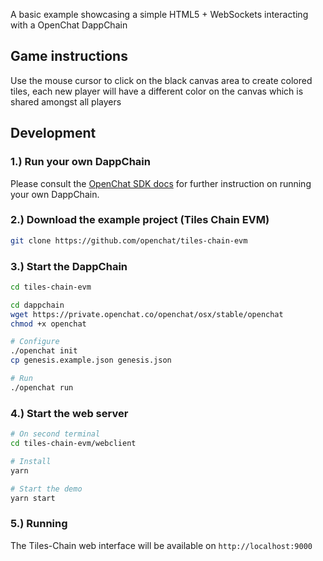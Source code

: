 A basic example showcasing a simple HTML5 + WebSockets interacting with a OpenChat DappChain

Game instructions
----

Use the mouse cursor to click on the black canvas area to create colored tiles, each new player will have a different color on the canvas which is shared amongst all players

Development
----

### 1.) Run your own DappChain

Please consult the [OpenChat SDK docs](http://openchat.co/developers/docs/en/prereqs.html) for further instruction on running your own DappChain.

### 2.) Download the example project (Tiles Chain EVM)

```bash
git clone https://github.com/openchat/tiles-chain-evm
```

### 3.) Start the DappChain

```bash
cd tiles-chain-evm

cd dappchain
wget https://private.openchat.co/openchat/osx/stable/openchat
chmod +x openchat

# Configure
./openchat init
cp genesis.example.json genesis.json

# Run
./openchat run
```

### 4.) Start the web server

```bash
# On second terminal
cd tiles-chain-evm/webclient

# Install
yarn

# Start the demo
yarn start
```

### 5.) Running

The Tiles-Chain web interface will be available on `http://localhost:9000`
